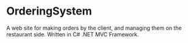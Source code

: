 # OrderingSystem
A web site for making orders by the client, and managing them on the restaurant side. Written in C# .NET MVC Framework.
